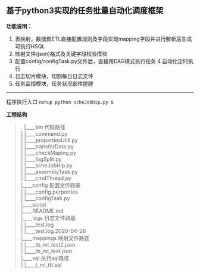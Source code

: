## 基于python3实现的任务批量自动化调度框架  

**功能说明：**
 1. 表映射，数据做ETL直接配置规则及字段实现mapping字段并进行解析后生成可执行HSQL
 2. 映射文件(json)格式及关键字段校验模块
 3. 配置config/configTask.py文件后，直接用DAG模式执行任务
 4.自动化定时执行 
 5. 日志切片模块，切割每日日志文件
 6. 任务监控模块，任务状况邮件提醒  

---

程序执行入口
`nohup python scheJobHip.py &`

**工程结构**
>.
|____bin  代码路径  
| |____command.py  
| |____propertiesUtiil.py  
| |____transforData.py  
| |____checkMaping.py  
| |____logSplit.py  
| |____scheJobHip.py  
| |____assemblyTask.py  
| |____cmdThread.py  
|____config  配置文件路基  
| |____config.perporties  
| |____configTask.py  
|____script  
|____README.md  
|____logs  日志文件路基  
| |____test.log  
| |____test.log.2020-04-26  
|____mappings  映射文件路径  
| |____tb_ml_test2.json  
| |____tb_ml_test.json  
|____sql  执行sql路径  
| |____t_ml_ttt.sql  
